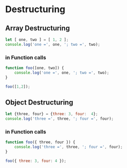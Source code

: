 # Destructuring

## Array Destructuring

```javascript
let [ one, two ] = [ 1, 2 ];
console.log('one =', one, '; two =', two);
```

### in Function calls

```javascript
function foo([one, two]) {
	console.log('one =', one, '; two =', two);
}

foo([1,2]);
```

## Object Destructuring

```javascript
let {three, four} = {three: 3, four:  4};
console.log('three =', three, '; four =', four);
```

### in Function calls

```javascript
function foo({ three, four }) {
	console.log('three =', three, '; four =', four);
}

foo({ three: 3, four: 4 });
```
